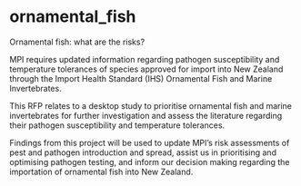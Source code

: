 # ornamental_fish
Ornamental fish: what are the risks?

MPI requires updated information regarding pathogen susceptibility and temperature tolerances of species approved for import into New Zealand through the Import Health Standard (IHS) Ornamental Fish and Marine Invertebrates.

This RFP relates to a desktop study to prioritise ornamental fish and marine invertebrates for further investigation and assess the literature regarding their pathogen susceptibility and temperature tolerances. 

Findings from this project will be used to update MPI’s risk assessments of pest and pathogen introduction and spread, assist us in prioritising and optimising pathogen testing, and inform our decision making regarding the importation of ornamental fish into New Zealand.  
